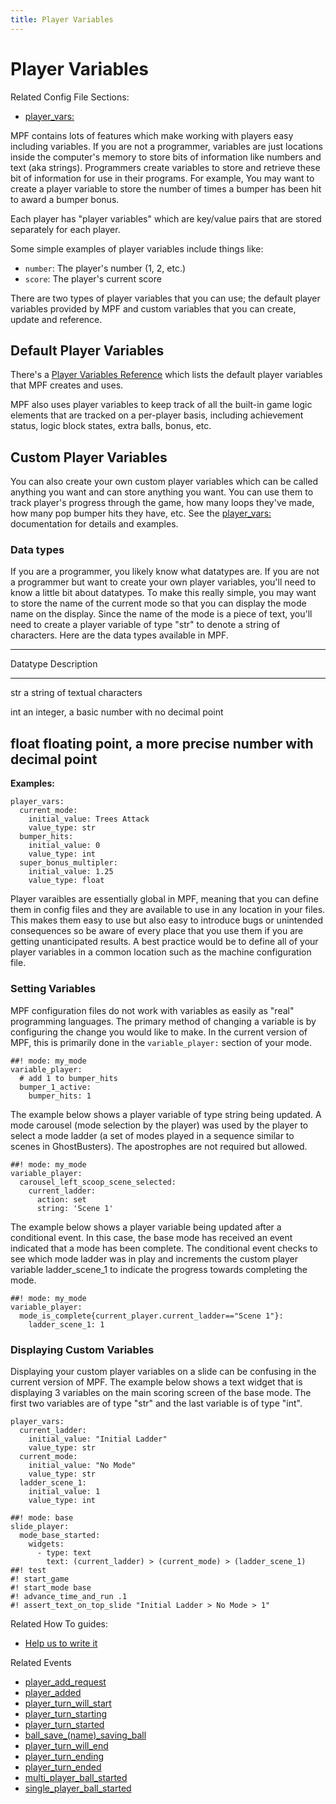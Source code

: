 ```yaml
---
title: Player Variables
---
```


# Player Variables


Related Config File Sections:

* [player_vars:](../config/player_vars.md)

MPF contains lots of features which make working with players easy
including variables. If you are not a programmer, variables are just
locations inside the computer's memory to store bits of information
like numbers and text (aka strings). Programmers create variables to
store and retrieve these bit of information for use in their programs.
For example, You may want to create a player variable to store the
number of times a bumper has been hit to award a bumper bonus.

Each player has "player variables" which are key/value pairs that are
stored separately for each player.

Some simple examples of player variables include things like:

* `number`: The player's number (1, 2, etc.)
* `score`: The player's current score

There are two types of player variables that you can use; the default
player variables provided by MPF and custom variables that you can
create, update and reference.

## Default Player Variables

There's a [Player Variables Reference](../player_vars/index.md) which
lists the default player variables that MPF creates and uses.

MPF also uses player variables to keep track of all the built-in game
logic elements that are tracked on a per-player basis, including
achievement status, logic block states, extra balls, bonus, etc.

## Custom Player Variables

You can also create your own custom player variables which can be called
anything you want and can store anything you want. You can use them to
track player's progress through the game, how many loops they've made,
how many pop bumper hits they have, etc. See the
[player_vars:](../config/player_vars.md) documentation for
details and examples.

### Data types

If you are a programmer, you likely know what datatypes are. If you are
not a programmer but want to create your own player variables, you'll
need to know a little bit about datatypes. To make this really simple,
you may want to store the name of the current mode so that you can
display the mode name on the display. Since the name of the mode is a
piece of text, you'll need to create a player variable of type "str"
to denote a string of characters. Here are the data types available in
MPF.

  ------------------------------------------
  Datatype     Description
  ------------ -----------------------------
  str          a string of textual
               characters

  int          an integer, a basic number
               with no decimal point

  float        floating point, a more
               precise number with decimal
               point
  ------------------------------------------

**Examples:**

``` mpf-config
player_vars:
  current_mode:
    initial_value: Trees Attack
    value_type: str
  bumper_hits:
    initial_value: 0
    value_type: int
  super_bonus_multipler:
    initial_value: 1.25
    value_type: float
```

Player varaibles are essentially global in MPF, meaning that you can
define them in config files and they are available to use in any
location in your files. This makes them easy to use but also easy to
introduce bugs or unintended consequences so be aware of every place
that you use them if you are getting unanticipated results. A best
practice would be to define all of your player variables in a common
location such as the machine configuration file.

### Setting Variables

MPF configuration files do not work with variables as easily as "real"
programming languages. The primary method of changing a variable is by
configuring the change you would like to make. In the current version of
MPF, this is primarily done in the `variable_player:` section of your
mode.

``` mpf-config
##! mode: my_mode
variable_player:
  # add 1 to bumper_hits
  bumper_1_active:
    bumper_hits: 1
```

The example below shows a player variable of type string being updated.
A mode carousel (mode selection by the player) was used by the player to
select a mode ladder (a set of modes played in a sequence similar to
scenes in GhostBusters). The apostrophes are not required but allowed.

``` mpf-config
##! mode: my_mode
variable_player:
  carousel_left_scoop_scene_selected:
    current_ladder:
      action: set
      string: 'Scene 1'
```

The example below shows a player variable being updated after a
conditional event. In this case, the base mode has received an event
indicated that a mode has been complete. The conditional event checks to
see which mode ladder was in play and increments the custom player
variable ladder_scene_1 to indicate the progress towards completing the
mode.

``` mpf-config
##! mode: my_mode
variable_player:
  mode_is_complete{current_player.current_ladder=="Scene 1"}:
    ladder_scene_1: 1
```

### Displaying Custom Variables

Displaying your custom player variables on a slide can be confusing in
the current version of MPF. The example below shows a text widget that
is displaying 3 variables on the main scoring screen of the base mode.
The first two variables are of type "str" and the last variable is of
type "int".

``` mpf-mc-config
player_vars:
  current_ladder:
    initial_value: "Initial Ladder"
    value_type: str
  current_mode:
    initial_value: "No Mode"
    value_type: str
  ladder_scene_1:
    initial_value: 1
    value_type: int

##! mode: base
slide_player:
  mode_base_started:
    widgets:
      - type: text
        text: (current_ladder) > (current_mode) > (ladder_scene_1)
##! test
#! start_game
#! start_mode base
#! advance_time_and_run .1
#! assert_text_on_top_slide "Initial Ladder > No Mode > 1"
```

Related How To guides:

* [Help us to write it](../about/help.md)

Related Events

* [player_add_request](../events/player_add_request.md)
* [player_added](../events/player_added.md)
* [player_turn_will_start](../events/player_turn_will_start.md)
* [player_turn_starting](../events/player_turn_starting.md)
* [player_turn_started](../events/player_turn_started.md)
* [ball_save_(name)_saving_ball](../events/ball_save_ball_save_saving_ball.md)
* [player_turn_will_end](../events/player_turn_will_end.md)
* [player_turn_ending](../events/player_turn_ending.md)
* [player_turn_ended](../events/player_turn_ended.md)
* [multi_player_ball_started](../events/multi_player_ball_started.md)
* [single_player_ball_started](../events/single_player_ball_started.md)
